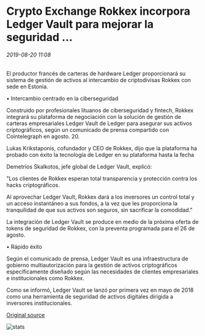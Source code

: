 # Crypto Exchange Rokkex incorpora Ledger Vault para mejorar la seguridad ...

###### 2019-08-20 11:08

El productor francés de carteras de hardware Ledger proporcionará su sistema de gestión de activos al intercambio de criptodivisas Rokkex con sede en Estonia.

• Intercambio centrado en la ciberseguridad

Construido por profesionales lituanos de ciberseguridad y fintech, Rokkex integrará su plataforma de negociación con la solución de gestión de carteras empresariales Ledger Vault de Ledger para asegurar sus activos criptográficos, según un comunicado de prensa compartido con Cointelegraph en agosto. 20.

Lukas Krikstaponis, cofundador y CEO de Rokkex, dijo que la plataforma ha probado con éxito la tecnología de Ledger en su plataforma hasta la fecha

Demetrios Skalkotos, jefe global de Ledger Vault, explicó:

"Los clientes de Rokkex esperan total transparencia y protección contra los hacks criptográficos.

Al aprovechar Ledger Vault, Rokkex dará a los inversores un control total y un acceso instantáneo a sus fondos, a la vez que les proporciona la tranquilidad de que sus activos son seguros, sin sacrificar la comodidad."

La integración de Ledger Vault se produce en medio de la próxima oferta de tokens de seguridad de Rokkex, con la preventa programada para el 26 de agosto.

• Rápido éxito

Según el comunicado de prensa, Ledger Vault es una infraestructura de gobierno multiautorización para la gestión de activos criptográficos específicamente diseñado según las necesidades de clientes empresariales e institucionales como Rokkex.

Como se informó, Ledger Vault se lanzó por primera vez en mayo de 2018 como una herramienta de seguridad de activos digitales dirigida a inversores institucionales.

[Original source](https://cointelegraph.com/news/crypto-exchange-rokkex-incorporates-ledger-vault-to-improve-security)

![stats](https://c.statcounter.com/11760860/0/a89fa40b/1/ "stats")
